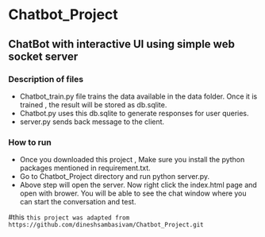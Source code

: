 # Chatbot_Project
## ChatBot with interactive UI using simple web socket server 
### Description of files
* Chatbot_train.py file trains the data available in the data folder. Once it is trained , the result will be stored as db.sqlite.
* Chatbot.py uses this db.sqlite to generate responses for user queries.
* server.py sends back message to the client.

### How to run
* Once you downloaded this project , Make sure you install the python packages mentioned in requirement.txt.
* Go to Chatbot_Project directory and run python server.py.
* Above step will open the server. Now right click the index.html page and open with brower. You will be able to see the chat window where you can start the conversation and test.

#this
`this project was adapted from https://github.com/dineshsambasivam/Chatbot_Project.git`